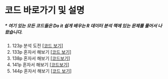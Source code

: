 코드 바로가기 및 설명
==============================

##### \* 여기 있는 모든 코드들은 Do it 쉽게 배우는 R 데이터 분석 책에 있는 문제를 풀어서 나왔습니다.


1. 123p 분석 도전   [[코드 보기]](https://github.com/Mangcho/class_R/blob/master/code/r_homework_123p.R)
2. 133p 혼자서 해보기 [[코드 보기]](https://github.com/Mangcho/class_R/blob/master/code/R_133p.R)
3. 138p 혼자서 해보기 [[코드보기]](https://github.com/Mangcho/class_R/blob/master/code/r_138p.R)
4. 141p 혼자서 해보기 [[코드보기]](https://github.com/Mangcho/class_R/blob/master/code/r_141p.R)
5. 144p 혼자서 해보기 [[코드 보기]](https://github.com/Mangcho/class_R/blob/master/code/r_144p.R)
